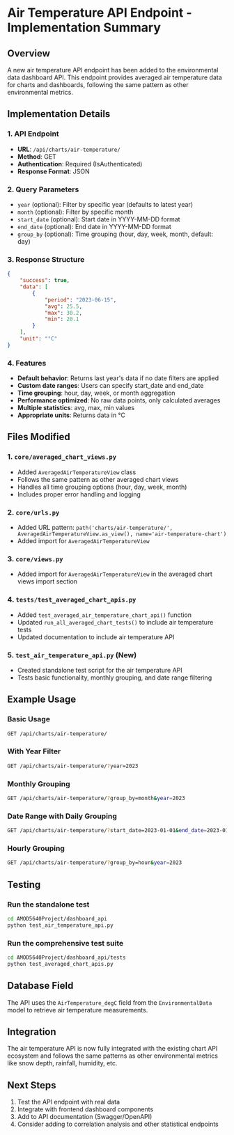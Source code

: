 # Air Temperature API Endpoint - Implementation Summary

## Overview
A new air temperature API endpoint has been added to the environmental data dashboard API. This endpoint provides averaged air temperature data for charts and dashboards, following the same pattern as other environmental metrics.

## Implementation Details

### 1. API Endpoint
- **URL**: `/api/charts/air-temperature/`
- **Method**: GET
- **Authentication**: Required (IsAuthenticated)
- **Response Format**: JSON

### 2. Query Parameters
- `year` (optional): Filter by specific year (defaults to latest year)
- `month` (optional): Filter by specific month
- `start_date` (optional): Start date in YYYY-MM-DD format
- `end_date` (optional): End date in YYYY-MM-DD format
- `group_by` (optional): Time grouping (hour, day, week, month, default: day)

### 3. Response Structure
```json
{
    "success": true,
    "data": [
        {
            "period": "2023-06-15",
            "avg": 25.5,
            "max": 30.2,
            "min": 20.1
        }
    ],
    "unit": "°C"
}
```

### 4. Features
- **Default behavior**: Returns last year's data if no date filters are applied
- **Custom date ranges**: Users can specify start_date and end_date
- **Time grouping**: hour, day, week, or month aggregation
- **Performance optimized**: No raw data points, only calculated averages
- **Multiple statistics**: avg, max, min values
- **Appropriate units**: Returns data in °C

## Files Modified

### 1. `core/averaged_chart_views.py`
- Added `AveragedAirTemperatureView` class
- Follows the same pattern as other averaged chart views
- Handles all time grouping options (hour, day, week, month)
- Includes proper error handling and logging

### 2. `core/urls.py`
- Added URL pattern: `path('charts/air-temperature/', AveragedAirTemperatureView.as_view(), name='air-temperature-chart')`
- Added import for `AveragedAirTemperatureView`

### 3. `core/views.py`
- Added import for `AveragedAirTemperatureView` in the averaged chart views import section

### 4. `tests/test_averaged_chart_apis.py`
- Added `test_averaged_air_temperature_chart_api()` function
- Updated `run_all_averaged_chart_tests()` to include air temperature tests
- Updated documentation to include air temperature API

### 5. `test_air_temperature_api.py` (New)
- Created standalone test script for the air temperature API
- Tests basic functionality, monthly grouping, and date range filtering

## Example Usage

### Basic Usage
```bash
GET /api/charts/air-temperature/
```

### With Year Filter
```bash
GET /api/charts/air-temperature/?year=2023
```

### Monthly Grouping
```bash
GET /api/charts/air-temperature/?group_by=month&year=2023
```

### Date Range with Daily Grouping
```bash
GET /api/charts/air-temperature/?start_date=2023-01-01&end_date=2023-01-31&group_by=day
```

### Hourly Grouping
```bash
GET /api/charts/air-temperature/?group_by=hour&year=2023
```

## Testing

### Run the standalone test
```bash
cd AMOD5640Project/dashboard_api
python test_air_temperature_api.py
```

### Run the comprehensive test suite
```bash
cd AMOD5640Project/dashboard_api/tests
python test_averaged_chart_apis.py
```

## Database Field
The API uses the `AirTemperature_degC` field from the `EnvironmentalData` model to retrieve air temperature measurements.

## Integration
The air temperature API is now fully integrated with the existing chart API ecosystem and follows the same patterns as other environmental metrics like snow depth, rainfall, humidity, etc.

## Next Steps
1. Test the API endpoint with real data
2. Integrate with frontend dashboard components
3. Add to API documentation (Swagger/OpenAPI)
4. Consider adding to correlation analysis and other statistical endpoints 
